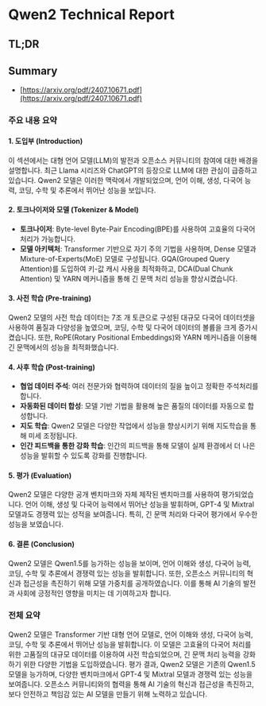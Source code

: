 # Qwen2 Technical Report
## TL;DR
## Summary
- [https://arxiv.org/pdf/2407.10671.pdf](https://arxiv.org/pdf/2407.10671.pdf)

### 주요 내용 요약

#### 1. 도입부 (Introduction)
이 섹션에서는 대형 언어 모델(LLM)의 발전과 오픈소스 커뮤니티의 참여에 대한 배경을 설명합니다. 최근 Llama 시리즈와 ChatGPT의 등장으로 LLM에 대한 관심이 급증하고 있습니다. Qwen2 모델은 이러한 맥락에서 개발되었으며, 언어 이해, 생성, 다국어 능력, 코딩, 수학 및 추론에서 뛰어난 성능을 보입니다.

#### 2. 토크나이저와 모델 (Tokenizer & Model)
- **토크나이저**: Byte-level Byte-Pair Encoding(BPE)를 사용하여 고효율의 다국어 처리가 가능합니다.
- **모델 아키텍처**: Transformer 기반으로 자기 주의 기법을 사용하며, Dense 모델과 Mixture-of-Experts(MoE) 모델로 구성됩니다. GQA(Grouped Query Attention)를 도입하여 키-값 캐시 사용을 최적화하고, DCA(Dual Chunk Attention) 및 YARN 메커니즘을 통해 긴 문맥 처리 성능을 향상시켰습니다.

#### 3. 사전 학습 (Pre-training)
Qwen2 모델의 사전 학습 데이터는 7조 개 토큰으로 구성된 대규모 다국어 데이터셋을 사용하여 품질과 다양성을 높였으며, 코딩, 수학 및 다국어 데이터의 볼륨을 크게 증가시켰습니다. 또한, RoPE(Rotary Positional Embeddings)와 YARN 메커니즘을 이용해 긴 문맥에서의 성능을 최적화했습니다.

#### 4. 사후 학습 (Post-training)
- **협업 데이터 주석**: 여러 전문가와 협력하여 데이터의 질을 높이고 정확한 주석처리를 합니다.
- **자동화된 데이터 합성**: 모델 기반 기법을 활용해 높은 품질의 데이터를 자동으로 합성합니다.
- **지도 학습**: Qwen2 모델은 다양한 작업에서 성능을 향상시키기 위해 지도학습을 통해 미세 조정됩니다.
- **인간 피드백을 통한 강화 학습**: 인간의 피드백을 통해 모델이 실제 환경에서 더 나은 성능을 발휘할 수 있도록 강화를 진행합니다.

#### 5. 평가 (Evaluation)
Qwen2 모델은 다양한 공개 벤치마크와 자체 제작된 벤치마크를 사용하여 평가되었습니다. 언어 이해, 생성 및 다국어 능력에서 뛰어난 성능을 발휘하며, GPT-4 및 Mixtral 모델과도 경쟁력 있는 성적을 보여줍니다. 특히, 긴 문맥 처리와 다국어 평가에서 우수한 성능을 보였습니다.

#### 6. 결론 (Conclusion)
Qwen2 모델은 Qwen1.5를 능가하는 성능을 보이며, 언어 이해와 생성, 다국어 능력, 코딩, 수학 및 추론에서 경쟁력 있는 성능을 발휘합니다. 또한, 오픈소스 커뮤니티의 혁신과 접근성을 촉진하기 위해 모델 가중치를 공개하였습니다. 이를 통해 AI 기술의 발전과 사회에 긍정적인 영향을 미치는 데 기여하고자 합니다.

### 전체 요약
Qwen2 모델은 Transformer 기반 대형 언어 모델로, 언어 이해와 생성, 다국어 능력, 코딩, 수학 및 추론에서 뛰어난 성능을 발휘합니다. 이 모델은 고효율의 다국어 처리를 위한 고품질의 대규모 데이터를 이용하여 사전 학습되었으며, 긴 문맥 처리 능력을 강화하기 위한 다양한 기법을 도입하였습니다. 평가 결과, Qwen2 모델은 기존의 Qwen1.5 모델을 능가하며, 다양한 벤치마크에서 GPT-4 및 Mixtral 모델과 경쟁력 있는 성능을 보여줍니다. 오픈소스 커뮤니티와의 협력을 통해 AI 기술의 혁신과 접근성을 촉진하고, 보다 안전하고 책임감 있는 AI 모델을 만들기 위해 노력하고 있습니다.
